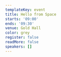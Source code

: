 ```yaml
---
templateKey: event
title: Hello from Space
starts: '09:00'
ends: '09:30'
venue: Gold Hall
color: grey
register: false
readMore: false
speakers: []
---
```



